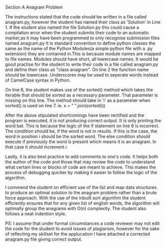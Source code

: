 Section A
Anagram Problem

The instructions stated that the code should be written in a file
called anagram.py, however the student has named 
their class as 'Solution' in Line 1. If the student also named the file Solution.py this
could cause a compilation error when the student submits their 
code to an automatic marker,as it may have been programmed to only recognise submission files named anagram.py
It is standard convention to define python classes the 
same as the name of the Python Modules(a simple python file with 
a .py extension) they are contained in.This is because module names
are mapped to file names. Modules should have short, 
all lowercase names. It would be good practise for the student to
write their code in a file called anagram.py and define their 
class as "class anagram".
On line 2 the function name should be lowercase. Underscores may be used to
seperate words instead of CamelCase syntax in Python.


On line 6, the student makes use of the sorted() method which takes
the iterable that should be sorted as a necessary parameter. That
parameter is missing on this line. The method should take in 'i' as 
a parameter when sorted() is used on line 7. ie. x = " ".join(sorted(i))



After the above stipulated shortcomings have been rectified and the 
program is executed, it is not producing correct output. It is only
printing the word bat. This is because the logic of the if statement 
on line 6 is incorrect. The condition should be, if the word is not in results.
If this is the case, the word in position i should be the sorted word.
The else condition should execute if previously  the word is present
which means it is an anagram. In that case it  should increment i.


Lastly, it is also best practice to add comments to one's code. It helps
both the author of the code and those that may review the code to understand
what certain lines or blocks of code are meant to achieve. This makes the process
of debugging quicker by making it easier to follow the logic of the algorithm.


I commend the student on efficient use of the list and map data structures
to produce an optimal solution to the anagram problem rather than a brute force approach.
With the use of the inbuilt sort algorithm the student efficiently ensures that for any given
list of english words, the algorithm will optimally group the anagrams with O(n) complexity.
The student also follows a neat indention style.

PS: I assume that under formal circumstances a code reviewer may not edit the code for the student 
to avoid issues of plagiarism, however for the sake of reflecting my skillset for the applucation
I have attached a corrected anagram.py file giving correct output.
